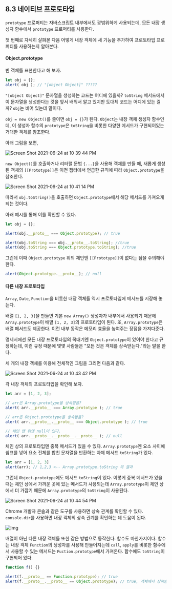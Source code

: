 ## 8.3 네이티브 프로토타입

`prototype` 프로퍼티는 자바스크립트 내부에서도 광범위하게 사용되는데, 모든 내장 생성자 함수에서 `prototype` 프로퍼티를 사용한다.

첫 번째로 자세히 살펴본 다음 어떻게 내장 객체에 새 기능을 추가하여 프로토타입 프로퍼티를 사용하는지 알아본다.



#### Object.prototype

빈 객체를 표현한다고 해 보자.

```javascript
let obj = {};
alert( obj ); // "[object Object]" ?????
```

`"[object Object]"` 문자열을 생성하는 코드는 어디에 있을까? `toString` 메서드에서 이 문자열을 생성한다는 것을 앞서 배워서 알고 있지만 도대체 코드는 어디에 있는 걸까? `obj`는 비어 있는데 말이다.

`obj = new Object()`를 줄이면 `obj = {}`가 된다. `Object`는 내장 객체 생성자 함수인데, 이 생성자 함수의 `prototype`은 `toString`을 비롯한 다양한 메서드가 구현되어있는 거대한 객체를 참조한다.

아래 그림을 보면, 

![Screen Shot 2021-06-24 at 10 39 44 PM](https://user-images.githubusercontent.com/79819941/123272965-31ca6080-d53d-11eb-90c0-63c24ed0df7c.png) 

`new Object()`를 호출하거나 리터럴 문법 `{...}`을 사용해 객체를 만들 때, 새롭게 생성된 객체의 `[[Prototype]]`은 이전 챕터에서 언급한 규칙에 따라 `Object.prototype`을 참조한다.

![Screen Shot 2021-06-24 at 10 41 14 PM](https://user-images.githubusercontent.com/79819941/123273123-5292b600-d53d-11eb-8058-137e48371280.png) 

따라서 `obj.toString()`을 호출하면 `Object.prototype`에서 해당 메서드를 가져오게 되는 것이다.

아래 예시를 통해 이를 확인할 수 있다.

```javascript
let obj = {};

alert(obj.__proto__ === Object.prototype); // true

alert(obj.toString === obj.__proto__.toString); //true
alert(obj.toString === Object.prototype.toString); //true
```

그런데 이때 `Object.prototype` 위의 체인엔 `[[Prototype]]`이 없다는 점을 주의해야 한다.

```javascript
alert(Object.prototype.__proto__); // null
```



#### 다른 내장 프로토타입

`Array`, `Date`, `Function`을 비롯한 내장 객체들 역시 프로토타입에 메서드를 저장해 놓는다.

배열 `[1, 2, 3]`을 만들면 기본 `new Array()` 생성자가 내부에서 사용되기 때문에 `Array.prototype`이 배열 `[1, 2, 3]`의 프로토타입이 된다. 또, `Array.prototype`은 배열 메서드도 제공한다. 이런 내부 동작은 메모리 효율을 높여주는 장점을 가져다준다.

명세서에선 모든 내장 프로토타입의 꼭대기엔 `Object.prototype`이 있어야 한다고 규정하는데, 이런 규정 때문에 몇몇 사람들은 "모든 것은 객체를 상속받는다."라는 말을 한다.

세 개의 내장 객체를 이용해 전체적인 그림을 그리면 다음과 같다.

![Screen Shot 2021-06-24 at 10 43 42 PM](https://user-images.githubusercontent.com/79819941/123273495-a8fff480-d53d-11eb-813f-7957392b59f2.png) 

각 내장 객체의 프로토타입을 확인해 보자.

```javascript
let arr = [1, 2, 3];

// arr은 Array.prototype을 상속받음?
alert( arr.__proto__ === Array.prototype ); // true

// arr은 Object.prototype을 상속받음?
alert( arr.__proto__.__proto__ === Object.prototype ); // true

// 체인 맨 위엔 null이 있다.
alert( arr.__proto__.__proto__.__proto__ ); // null
```

체인 상의 프로토타입엔 중복 메서드가 있을 수 있다. `Array.prototype`엔 요소 사이에 쉼표를 넣어 요소 전체를 합친 문자열을 반환하는 자체 메서드 `toString`가 있다.

```javascript
let arr = [1, 2, 3]
alert(arr); // 1,2,3 <-- Array.prototype.toString 의 결과
```

그런데 `Object.prototype`에도 메서드 `toString`이 있다. 이렇게 중복 메서드가 있을 때는 체인 상에서 가까운 곳에 있는 메서드가 사용되는데 `Array.prototype`이 체인 상에서 더 가깝기 때문에 `Array.prototype`의 `toString`이 사용된다.

![Screen Shot 2021-06-24 at 10 44 54 PM](https://user-images.githubusercontent.com/79819941/123273727-dd73b080-d53d-11eb-9cf6-2e11b595900d.png) 

Chrome 개발자 콘솔과 같은 도구를 사용하면 상속 관계를 확인할 수 있다. `console.dir`를 사용하면 내장 객체의 상속 관계를 확인하는 데 도움이 된다.

![img](https://ko.javascript.info/article/native-prototypes/console_dir_array.png) 

배열이 아닌 다른 내장 객체들 또한 같은 방법으로 동작한다. 함수도 마찬가지이다. 함수는 내장 객체 `Function`의 생성자를 사용해 만들어지는데 `call`, `apply`를 비롯한 함수에서 사용할 수 있는 메서드는 `Fuction.prototype`에서 가져온다. 함수에도 `toString`이 구현되어 있다.

```javascript
function f() {}

alert(f.__proto__ == Function.prototype); // true
alert(f.__proto__.__proto__ == Object.prototype); // true, 객체에서 상속받음
```

